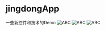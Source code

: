 # jingdongApp
一些新控件和技术的Demo
![ABC](https://github.com/xiangzhihong/jingdongApp/blob/master/screen/device-2016-09-08-221116.png) 
![ABC](https://github.com/xiangzhihong/jingdongApp/blob/master/screen/device-2016-09-08-221204.png) 
![ABC](https://github.com/xiangzhihong/jingdongApp/blob/master/screen/device-2016-09-08-221214.png) 
